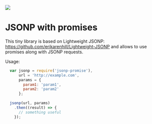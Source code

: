 [![](https://img.shields.io/npm/dt/jsonp-es6.svg)](https://www.npmjs.com/package/jsonp-es6)

# JSONP with promises

This tiny library is based on Lightweight JSONP: https://github.com/erikarenhill/Lightweight-JSONP and allows to use promises along with JSONP requests.

Usage:

```javascript
  var jsonp = require('jsonp-promise'),
      url = 'http://example.com',
      params = {
        param1: 'param1',
        param2: 'param2'
      };
  
  jsonp(url, params)
    .then((result) => {
      // something useful
    });
```

